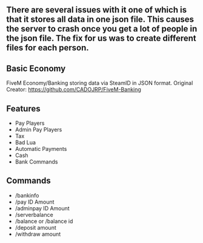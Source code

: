 ## There are several issues with it one of which is that it stores all data in one json file. This causes the server to crash once you get a lot of people in the json file. The fix for us was to create different files for each person.

## Basic Economy
FiveM Economy/Banking storing data via SteamID in JSON format. Original Creator: https://github.com/CADOJRP/FiveM-Banking

## Features
* Pay Players
* Admin Pay Players
* Tax
* Bad Lua
* Automatic Payments
* Cash
* Bank Commands

## Commands
* /bankinfo
* /pay ID Amount
* /adminpay ID Amount
* /serverbalance
* /balance or /balance id
* /deposit amount
* /withdraw amount
